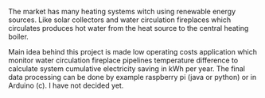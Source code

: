 The market has many heating systems witch using renewable energy sources.
Like solar collectors and water circulation fireplaces which circulates produces hot water from the heat source to the central heating boiler.

Main idea behind this project is made low operating costs application which monitor water circulation fireplace pipelines temperature difference to calculate system cumulative electricity saving in kWh per year.
The final data processing can be done by example raspberry pi (java or python) or in Arduino (c).
I have not decided yet.